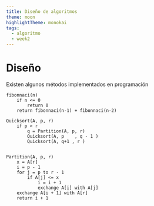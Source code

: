 ```yaml
---
title: Diseño de algoritmos
theme: moon
highlightTheme: monokai
tags:
  - algoritmo
  - week2
---
```

# Diseño 

Existen algunos métodos implementados en programación 

```pseudocode
fibonnaci(n)
	if n <= 0 
		return 0
	return fibonnaci(n-1) + fibonnaci(n-2)
```








```pseudocode
Quicksort(A, p, r)
    if p < r
        q = Partition(A, p, r)
        Quicksort(A, p    , q - 1 )
        Quicksort(A, q+1 , r )


Partition(A, p, r)
    x = A[r]
    i = p - 1
    for j = p to r - 1
        if A[j] <= x
            i = i + 1
            exchange A[i] with A[j]
    exchange A[i + 1] with A[r]
    return i + 1

```
